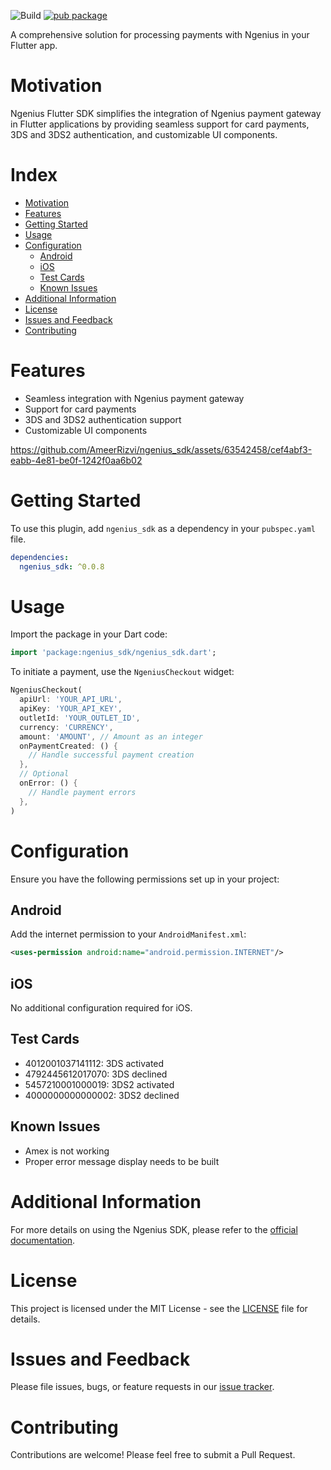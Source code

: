 ![Build](https://github.com/rrousselGit/freezed/workflows/Build/badge.svg)
[![pub package](https://img.shields.io/pub/v/ngenius_sdk.svg)](https://pub.dartlang.org/packages/ngenius_sdk)

A comprehensive solution for processing payments with Ngenius in your Flutter app.

# Motivation

Ngenius Flutter SDK simplifies the integration of Ngenius payment gateway in Flutter applications by providing seamless support for card payments, 3DS and 3DS2 authentication, and customizable UI components.

# Index

- [Motivation](#motivation)
- [Features](#features)
- [Getting Started](#getting-started)
- [Usage](#usage)
- [Configuration](#configuration)
  - [Android](#android)
  - [iOS](#ios)
  - [Test Cards](#test-cards)
  - [Known Issues](#known-issues)
- [Additional Information](#additional-information)
- [License](#license)
- [Issues and Feedback](#issues-and-feedback)
- [Contributing](#contributing)

# Features

- Seamless integration with Ngenius payment gateway
- Support for card payments
- 3DS and 3DS2 authentication support
- Customizable UI components

https://github.com/AmeerRizvi/ngenius_sdk/assets/63542458/cef4abf3-eabb-4e81-be0f-1242f0aa6b02

# Getting Started

To use this plugin, add `ngenius_sdk` as a dependency in your `pubspec.yaml` file.

```yaml
dependencies:
  ngenius_sdk: ^0.0.8
```

# Usage

Import the package in your Dart code:

```dart
import 'package:ngenius_sdk/ngenius_sdk.dart';
```

To initiate a payment, use the `NgeniusCheckout` widget:

```dart
NgeniusCheckout(
  apiUrl: 'YOUR_API_URL',
  apiKey: 'YOUR_API_KEY',
  outletId: 'YOUR_OUTLET_ID',
  currency: 'CURRENCY',
  amount: 'AMOUNT', // Amount as an integer
  onPaymentCreated: () {
    // Handle successful payment creation
  },
  // Optional
  onError: () {
    // Handle payment errors
  },
)
```

# Configuration

Ensure you have the following permissions set up in your project:

## Android

Add the internet permission to your `AndroidManifest.xml`:

```xml
<uses-permission android:name="android.permission.INTERNET"/>
```

## iOS

No additional configuration required for iOS.

## Test Cards

- 4012001037141112: 3DS activated
- 4792445612017070: 3DS declined
- 5457210001000019: 3DS2 activated
- 4000000000000002: 3DS2 declined

## Known Issues

- Amex is not working
- Proper error message display needs to be built

# Additional Information

For more details on using the Ngenius SDK, please refer to the [official documentation](https://docs.ngenius-payments.com/reference).

# License

This project is licensed under the MIT License - see the [LICENSE](https://opensource.org/license/mit) file for details.

# Issues and Feedback

Please file issues, bugs, or feature requests in our [issue tracker](https://github.com/AmeerRizvi/ngenius_sdk/issues).

# Contributing

Contributions are welcome! Please feel free to submit a Pull Request.

```

```

